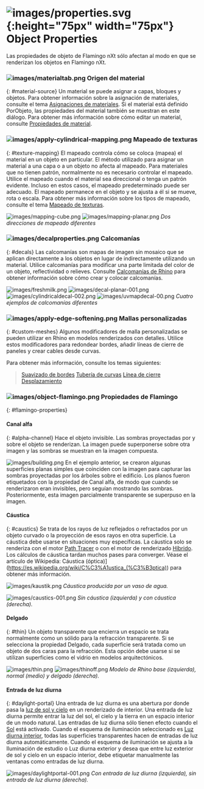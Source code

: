 ---
---


#  ![images/properties.svg](images/properties.svg){:height="75px" width="75px"} Object Properties
Las propiedades de objeto de Flamingo nXt sólo afectan al modo en que se renderizan los objetos en Flamingo nXt.

### ![images/materialtab.png](images/materialtab.png) Origen del material
{: #material-source}
Un material se puede asignar a capas, bloques y objetos.  Para obtener información sobre la asignación de materiales, consulte el tema [Asignaciones de materiales](material_assignment.html). Si el material está definido PorObjeto, las propiedades del material también se muestran en este diálogo. Para obtener más información sobre cómo editar un material, consulte [Propiedades de material](material-type-simple.html).

### ![images/apply-cylindrical-mapping.png](images/apply-cylindrical-mapping.png) Mapeado de texturas
{: #texture-mapping}
El mapeado controla cómo se coloca (mapea) el material en un objeto en particular. El método utilizado para asignar un material a una capa o a un objeto no afecta al mapeado. Para materiales que no tienen patrón, normalmente no es necesario controlar el mapeado. Utilice el mapeado cuando el material sea direccional o tenga un patrón evidente. Incluso en estos casos, el mapeado predeterminado puede ser adecuado. El mapeado permanece en el objeto y se ajusta a él si se mueve, rota o escala. Para obtener más información sobre los tipos de mapeado, consulte el tema [Mapeado de texturas](http://docs.mcneel.com/rhino/5/help/en-us/index.htm#properties/texturemapping.htm).

![images/mapping-cube.png](images/mapping-cube.png) ![images/mapping-planar.png](images/mapping-planar.png)
*Dos direcciones de mapeado diferentes*

### ![images/decalproperties.png](images/decalproperties.png) Calcomanías
{: #decals}
Las calcomanías son mapas de imagen sin mosaico que se aplican directamente a los objetos en lugar de indirectamente utilizando un material. Utilice calcomanías para modificar una parte limitada del color de un objeto, reflectividad o relieves. Consulte [Calcomanías de Rhino](http://docs.mcneel.com/rhino/5/help/es-es/index.htm#properties/decal.htm) para obtener información sobre cómo crear y colocar calcomanías.

![images/freshmilk.png](images/freshmilk.png) ![images/decal-planar-001.png](images/decal-planar-001.png)
![images/cylindricaldecal-002.png](images/cylindricaldecal-002.png) ![images/uvmapdecal-00.png](images/uvmapdecal-00.png)
*Cuatro ejemplos de calcomanías diferentes*

### ![images/apply-edge-softening.png](images/apply-edge-softening.png) Mallas personalizadas
{: #custom-meshes}
Algunos modificadores de malla personalizadas se pueden utilizar en Rhino en modelos renderizados con detalles. Utilice estos modificadores para redondear bordes, añadir líneas de cierre de paneles y crear cables desde curvas.

Para obtener más información, consulte los temas siguientes:

>[Suavizado de bordes](http://docs.mcneel.com/rhino/5/help/es-es/index.htm#commands/applyedgesoftening.htm)
>[Tubería de curvas](http://docs.mcneel.com/rhino/5/help/es-es/index.htm#commands/applycurvepiping.htm)
>[Línea de cierre](http://docs.mcneel.com/rhino/5/help/es-es/index.htm#commands/applyshutlining.htm)
>[Desplazamiento](http://docs.mcneel.com/rhino/5/help/en-us/index.htm#commands/applydisplacement.htm)

### ![images/object-flamingo.png](images/object-flamingo.png) Propiedades de Flamingo
{: #flamingo-properties}

#### Canal alfa
{: #alpha-channel}
Hace el objeto invisible. Las sombras proyectadas por y sobre el objeto se renderizan. La imagen puede superponerse sobre otra imagen y las sombras se muestran en la imagen compuesta.

![images/building.png](images/building.png)
En el ejemplo anterior, se crearon algunas superficies planas simples que coinciden con la imagen para capturar las sombras proyectadas por los árboles sobre el edificio. Los planos fueron etiquetados con la propiedad de Canal alfa, de modo que cuando se renderizaron eran invisibles, pero seguían mostrando las sombras. Posteriormente, esta imagen parcialmente transparente se superpuso en la imagen.

#### Cáustica
{: #caustics}
Se trata de los rayos de luz reflejados o refractados por un objeto curvado o la proyección de esos rayos en otra superficie. La cáustica debe usarse en situaciones muy específicas. La cáustica solo se renderiza con el motor [Path Tracer](render-tab.html#path-tracer) o con el motor de renderizado [Híbrido](render-tab.html#hybrid).  Los cálculos de cáustica tardan muchos pases para converger. Véase el artículo de Wikipedia: Cáustica (óptica)](https://es.wikipedia.org/wiki/C%C3%A1ustica_(%C3%B3ptica)) para obtener más información.

![images/kaustik.png](images/kaustik.png)
*Cáustica producida por un vaso de agua.*

![images/caustics-001.png](images/caustics-001.png)
*Sin cáustica (izquierda) y con cáustica (derecha).*

#### Delgado
{: #thin}
Un objeto transparente que encierra un espacio se trata normalmente como un sólido para la refracción transparente. Si se selecciona la propiedad Delgado, cada superficie será tratada como un objeto de dos caras para la refracción. Esta opción debe usarse si se utilizan superficies como el vidrio en modelos arquitectónicos.

![images/thin.png](images/thin.png) ![images/thinoff.png](images/thinoff.png)
*Modelo de Rhino base (izquierda), normal (medio) y delgado (derecha).*

#### Entrada de luz diurna
{: #daylight-portal}
Una entrada de luz diurna es una abertura por donde pasa la [luz de sol y cielo](lighting-tab.html#interior-daylight) en un renderizado de interior. Una entrada de luz diurna permite entrar la luz del sol, el cielo y la tierra en un espacio interior de un modo natural. Las entradas de luz diurna sólo tienen efecto cuando el [Sol](sun-and-sky-tabs.html#sun) está activado. Cuando el esquema de iluminación seleccionado es [Luz diurna interior](lighting-tab.html#interior-daylight), todas las superficies transparentes hacen de entradas de luz diurna automáticamente. Cuando el esquema de iluminación se ajusta a la Iluminación de estudio o Luz diurna exterior y desea que entre luz exterior de sol y cielo en un espacio interior, debe etiquetar manualmente las ventanas como entradas de luz diurna.

![images/daylightportal-001.png](images/daylightportal-001.png)
*Con entrada de luz diurna (izquierda), sin entrada de luz diurna (derecha).*